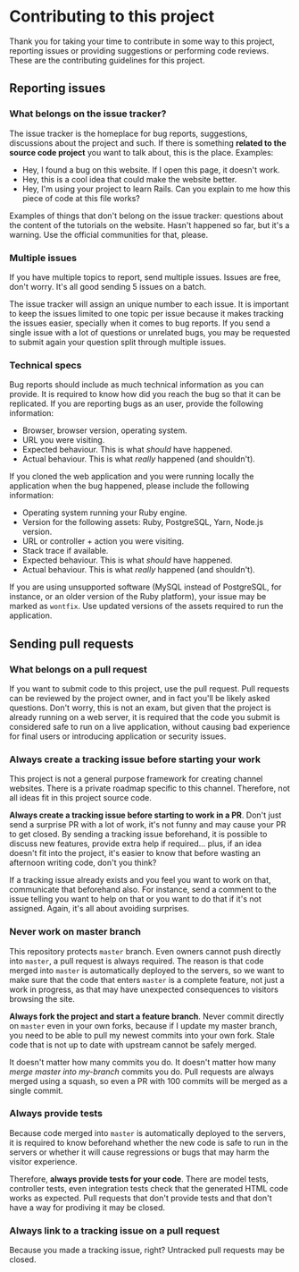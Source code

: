 # Contributing to this project

Thank you for taking your time to contribute in some way to this project,
reporting issues or providing suggestions or performing code reviews. These
are the contributing guidelines for this project.

## Reporting issues

### What belongs on the issue tracker?

The issue tracker is the homeplace for bug reports, suggestions, discussions
about the project and such. If there is something **related to the source code
project** you want to talk about, this is the place. Examples:

* Hey, I found a bug on this website. If I open this page, it doesn't work.
* Hey, this is a cool idea that could make the website better.
* Hey, I'm using your project to learn Rails. Can you explain to me how this
  piece of code at this file works?

Examples of things that don't belong on the issue tracker: questions about the
content of the tutorials on the website. Hasn't happened so far, but it's a
warning. Use the official communities for that, please.

### Multiple issues

If you have multiple topics to report, send multiple issues. Issues are free,
don't worry. It's all good sending 5 issues on a batch.

The issue tracker will assign an unique number to each issue. It is important
to keep the issues limited to one topic per issue because it makes tracking
the issues easier, specially when it comes to bug reports. If you send a single
issue with a lot of questions or unrelated bugs, you may be requested to submit
again your question split through multiple issues.

### Technical specs

Bug reports should include as much technical information as you can provide.
It is required to know how did you reach the bug so that it can be replicated.
If you are reporting bugs as an user, provide the following information:

* Browser, browser version, operating system.
* URL you were visiting.
* Expected behaviour. This is what _should_ have happened.
* Actual behaviour. This is what _really_ happened (and shouldn't).

If you cloned the web application and you were running locally the application
when the bug happened, please include the following information:

* Operating system running your Ruby engine.
* Version for the following assets: Ruby, PostgreSQL, Yarn, Node.js version. 
* URL or controller + action you were visiting.
* Stack trace if available.
* Expected behaviour. This is what _should_ have happened.
* Actual behaviour. This is what _really_ happened (and shouldn't).

If you are using unsupported software (MySQL instead of PostgreSQL, for
instance, or an older version of the Ruby platform), your issue may be marked
as `wontfix`. Use updated versions of the assets required to run the
application.

## Sending pull requests

### What belongs on a pull request

If you want to submit code to this project, use the pull request. Pull requests
can be reviewed by the project owner, and in fact you'll be likely asked
questions. Don't worry, this is not an exam, but given that the project is
already running on a web server, it is required that the code you submit is
considered safe to run on a live application, without causing bad experience for
final users or introducing application or security issues.

### Always create a tracking issue before starting your work

This project is not a general purpose framework for creating channel websites.
There is a private roadmap specific to this channel. Therefore, not all ideas
fit in this project source code.

**Always create a tracking issue before starting to work in a PR**. Don't just
send a surprise PR with a lot of work, it's not funny and may cause your PR to
get closed. By sending a tracking issue beforehand, it is possible to discuss
new features, provide extra help if required... plus, if an idea doesn't fit
into the project, it's easier to know that before wasting an afternoon writing
code, don't you think?

If a tracking issue already exists and you feel you want to work on that,
communicate that beforehand also. For instance, send a comment to the issue
telling you want to help on that or you want to do that if it's not assigned.
Again, it's all about avoiding surprises.

### Never work on master branch

This repository protects `master` branch. Even owners cannot push directly
into `master`, a pull request is always required. The reason is that code
merged into `master` is automatically deployed to the servers, so we want to
make sure that the code that enters `master` is a complete feature, not just a
work in progress, as that may have unexpected consequences to visitors browsing
the site.

**Always fork the project and start a feature branch**. Never commit directly
on `master` even in your own forks, because if I update my master branch, you
need to be able to pull my newest commits into your own fork. Stale code that
is not up to date with upstream cannot be safely merged.

It doesn't matter how many commits you do. It doesn't matter how many
_merge master into my-branch_ commits you do. Pull requests are always merged
using a squash, so even a PR with 100 commits will be merged as a single
commit.

### Always provide tests

Because code merged into `master` is automatically deployed to the servers,
it is required to know beforehand whether the new code is safe to run in the
servers or whether it will cause regressions or bugs that may harm the visitor
experience.

Therefore, **always provide tests for your code**. There are model tests,
controller tests, even integration tests check that the generated HTML code
works as expected. Pull requests that don't provide tests and that don't have
a way for prodiving it may be closed.

### Always link to a tracking issue on a pull request

Because you made a tracking issue, right? Untracked pull requests may be closed.